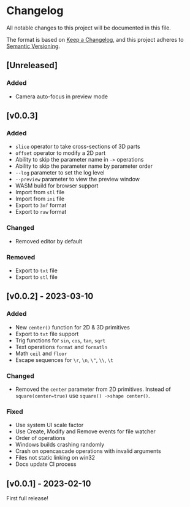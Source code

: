 # Changelog

All notable changes to this project will be documented in this file.

The format is based on [Keep a Changelog](https://keepachangelog.com/en/1.0.0/),
and this project adheres to [Semantic Versioning](https://semver.org/spec/v2.0.0.html).

## [Unreleased]

### Added
- Camera auto-focus in preview mode

## [v0.0.3]

### Added
- `slice` operator to take cross-sections of 3D parts
- `offset` operator to modify a 2D part
- Ability to skip the parameter name in `->` operations
- Ability to skip the parameter name by parameter order
- `--log` parameter to set the log level
- `--preview` parameter to view the preview window
- WASM build for browser support
- Import from `stl` file
- Import from `ini` file
- Export to `3mf` format
- Export to `raw` format

### Changed
- Removed editor by default

### Removed
- Export to `txt` file
- Export to `stl` file

## [v0.0.2] - 2023-03-10

### Added
- New `center()` function for 2D & 3D primitives
- Export to `txt` file support
- Trig functions for `sin`, `cos`, `tan`, `sqrt`
- Text operations `format` and `formatln`
- Math `ceil` and `floor`
- Escape sequences for `\r`, `\n`, `\"`, `\\`, `\t`

### Changed
- Removed the `center` parameter from 2D primitives. Instead of 
`square(center=true)` use `square() ->shape center()`.

### Fixed
- Use system UI scale factor
- Use Create, Modify and Remove events for file watcher
- Order of operations
- Windows builds crashing randomly
- Crash on opencascade operations with invalid arguments
- Files not static linking on win32
- Docs update CI process

## [v0.0.1] - 2023-02-10

First full release!

